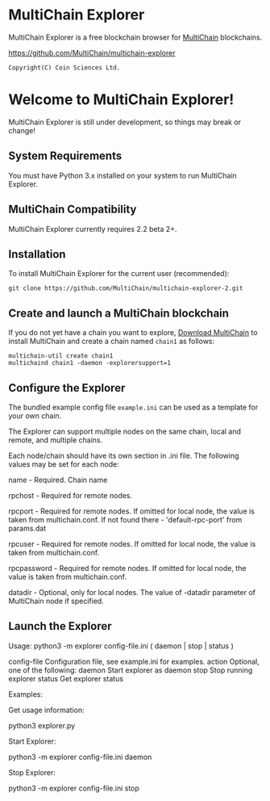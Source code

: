 MultiChain Explorer
===================

MultiChain Explorer is a free blockchain browser for [MultiChain](http://www.multichain.com/) blockchains.

https://github.com/MultiChain/multichain-explorer

    Copyright(C) Coin Sciences Ltd.


Welcome to MultiChain Explorer!
===============================

MultiChain Explorer is still under development, so things may break or change!


System Requirements
-------------------

You must have Python 3.x installed on your system to run MultiChain Explorer.

MultiChain Compatibility
------------------------

MultiChain Explorer currently requires 2.2 beta 2+.

Installation
------------

To install MultiChain Explorer for the current user (recommended):

    git clone https://github.com/MultiChain/multichain-explorer-2.git

Create and launch a MultiChain blockchain
-----------------------------------------

If you do not yet have a chain you want to explore, [Download MultiChain](http://www.multichain.com/download-install/) to install MultiChain and create a chain named ````chain1```` as follows:

    multichain-util create chain1
    multichaind chain1 -daemon -explorersupport=1



Configure the Explorer
----------------------

The bundled example config file ````example.ini```` can be used as a template for your own chain.

The Explorer can support multiple nodes on the same chain, local and remote, and multiple chains. 

Each node/chain should have its own section in .ini file. The following values may be set for each node:

name - Required. Chain name

rpchost - Required for remote nodes.

rpcport - Required for remote nodes. If omitted for local node, the value is taken from multichain.conf. If not found there - 'default-rpc-port' from params.dat

rpcuser - Required for remote nodes. If omitted for local node, the value is taken from multichain.conf.

rpcpassword - Required for remote nodes. If omitted for local node, the value is taken from multichain.conf.

datadir - Optional, only for local nodes. The value of -datadir parameter of MultiChain node if specified.


Launch the Explorer
-------------------

Usage: python3 -m explorer config-file.ini ( daemon | stop | status )

  config-file               Configuration file, see example.ini for examples.
  action                    Optional, one of the following:
      daemon                Start explorer as daemon
      stop                  Stop running explorer
      status                Get explorer status


Examples:


Get usage information:

python3 explorer.py


Start Explorer:

python3 -m explorer config-file.ini daemon


Stop Explorer:

python3 -m explorer config-file.ini stop


